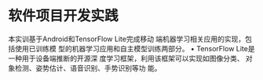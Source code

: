 # 软件项目开发实践
本实训基于Android和TensorFlow Lite完成移动 端机器学习相关应用的实现，包括使用已训练模 型的机器学习应用和自主模型训练两部分。 • TensorFlow Lite是一种用于设备端推断的开源深 度学习框架，利用该框架可以实现如图像分类、 对象检测、姿势估计、语音识别、手势识别等功 能。
